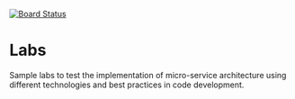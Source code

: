 [![Board Status](https://dev.azure.com/kimandueric/7d0c4e8c-9baf-4cb1-bede-5deade811f03/4e5b0fe9-339d-4d35-ae82-4ddfad114b67/_apis/work/boardbadge/82346c86-0300-4043-9d33-80633748f0e7)](https://dev.azure.com/kimandueric/7d0c4e8c-9baf-4cb1-bede-5deade811f03/_boards/board/t/4e5b0fe9-339d-4d35-ae82-4ddfad114b67/Microsoft.RequirementCategory)
# Labs
Sample labs to test the implementation of micro-service architecture using different technologies and best practices in code development.

